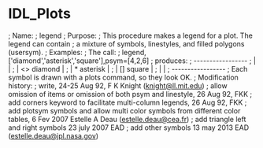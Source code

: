 # IDL_Plots

; Name:
;	legend
; Purpose:
;	This procedure makes a legend for a plot.  The legend can contain
;	a mixture of symbols, linestyles, and filled polygons (usersym).
; Examples:
;	The call:
;		legend,['diamond','asterisk','square'],psym=[4,2,6]
;	produces:
;		-----------------
;		|		|
;		|  <> diamond	|
;		|  *  asterisk	|
;		|  [] square	|
;		|		|
;		-----------------
;	Each symbol is drawn with a plots command, so they look OK.
; Modification history:
;	write, 24-25 Aug 92, F K Knight (knight@ll.mit.edu)
;	allow omission of items or omission of both psym and linestyle, 26 Aug 92, FKK
;   add corners keyword to facilitate multi-column legends, 26 Aug 92, FKK
;   add plotsym symbols and allow multi color symbols from different color tables, 6 Fev 2007 Estelle A Deau (estelle.deau@cea.fr)
;   add triangle left and right symbols 23 july 2007 EAD
;   add other symbols 13 may 2013 EAD (estelle.deau@jpl.nasa.gov)

